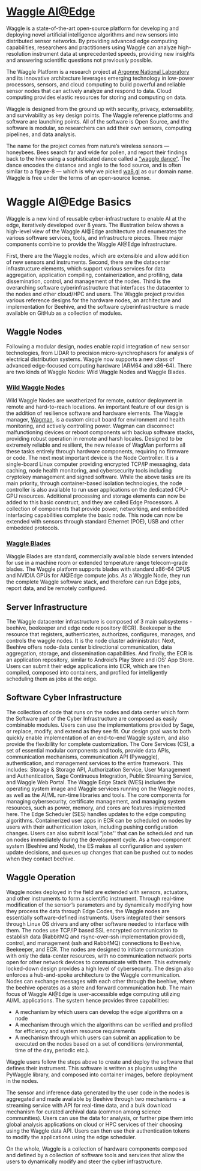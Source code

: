 # [Waggle AI@Edge](https://github.com/orgs/waggle-sensor/repositories)

Waggle is a state-of-the-art open-source platform for developing and deploying novel artificial intelligence algorithms and new sensors into distributed sensor networks.  By providing  advanced edge computing capabilities, researchers and practitioners using Waggle can analyze high-resolution instrument data at unprecedented speeds, providing new insights and answering scientific questions not previously possible.

The Waggle Platform is a research project at [Argonne National Laboratory](https://www.anl.gov/) and its innovative architecture leverages emerging technology in low-power processors, sensors, and cloud computing to build powerful and reliable sensor nodes that can actively analyze and respond to data. Cloud computing provides elastic resources for storing and computing on data.

Waggle is designed from the ground up with security, privacy, extensability, and survivability as key design points. The Waggle reference platforms and software are launching points. All of the software is Open Source, and the software is modular, so researchers can add their own sensors, computing pipelines, and data analysis.

The name for the project comes from nature’s wireless sensors — honeybees. Bees search far and wide for pollen, and report their findings back to the hive using a sophisticated dance called a [“waggle dance“](https://en.wikipedia.org/wiki/Waggle_dance). The dance encodes the distance and angle to the food source, and is often similar to a figure-8 — which is why we picked [wa8.gl](http://wa8.gl/) as our domain name. Waggle is free under the terms of an open-source license. 

# Waggle AI@Edge Basics

Waggle is a new kind of reusable cyber-infrastructure to enable AI at the edge, iteratively developed over 8 years. The illustration below shows a high-level view of the Waggle AI@Edge architecture and enumerates the various software services, tools, and infrastructure pieces. 
Three major components combine to provide the Waggle AI@Edge infrastructure. 
 
First, there are the Waggle nodes, which are extensible and allow addition of new sensors and instruments. Second, there are the datacenter infrastructure elements, which support various services for data aggregation, application compiling, containerization, and profiling, data dissemination, control, and management of the nodes. Third is the overarching software cyberinfrastructure that interfaces the datacenter to the nodes and other cloud/HPC and users. The Waggle project provides various reference designs for the hardware nodes, an architecture and implementation for Beehive, and the software cyberinfrastructure is made available on GitHub as a collection of modules. 

## Waggle Nodes 
Following a modular design, nodes enable rapid integration of new sensor technologies, from LIDAR to precision micro-synchrophasors for analysis of electrical distribution systems. Waggle now supports a new class of advanced edge-focused computing hardware (ARM64 and x86-64). There are two kinds of Waggle Nodes: Wild Waggle Nodes and Waggle Blades. 


### [Wild Waggle Nodes](https://github.com/waggle-sensor/wild-waggle-node)

Wild Waggle Nodes are weatherized for remote, outdoor deployment in remote and hard-to-reach locations. An important feature of our design is the addition of resilience software and hardware elements. The Waggle manager, [Wagman](https://github.com/waggle-sensor/wagman), is a custom circuit board for environment and health monitoring, and actively controlling power. Wagman can disconnect malfunctioning devices or reboot components with backup software stacks, providing robust operation in remote and harsh locales. Designed to be extremely reliable and resilient, the new release of WagMan performs all these tasks entirely through hardware components, requiring no firmware or code. The next most important device is the Node Controller. It is a single-board Linux computer providing encrypted TCP/IP messaging, data caching, node health monitoring, and cybersecurity tools including cryptokey management and signed software. While the above tasks are its main priority, through container-based isolation technologies, the node controller is also available to run user applications on the dedicated CPU-GPU resources. Additional processing and storage elements can now be added to this basic construct, and they are called Edge Processors. A collection of components that provide power, networking, and embedded interfacing capabilities complete the basic node. This node can now be extended with sensors through standard Ethernet (POE), USB and other embedded protocols. 

### [Waggle Blades](https://github.com/waggle-sensor/waggle-blade)
Waggle Blades are standard, commercially available blade servers intended for use in a machine room or extended temperature range telecom-grade blades. The Waggle platform supports blades with standard x86-64 CPUS and NVIDIA GPUs for AI@Edge compute jobs. As a Waggle Node, they run the complete Waggle software stack, and therefore can run Edge jobs, report data, and be remotely configured.

## Server Infrastructure
The Waggle datacenter infrastructure is composed of 3 main subsystems - beehive, beekeeper and edge code repository (ECR). Beekeeper is the resource that registers, authenticates, authorizes, configures, manages, and controls the waggle nodes. It is the node cluster administrator. Next, Beehive offers node-data center bidirectional communication, data aggregation, storage, and dissemination capabilities. And finally, the ECR is an application repository, similar to Android’s Play Store and iOS’ App Store. Users can submit their edge applications into ECR, which are then compiled, composed into containers, and profiled for intelligently scheduling them as jobs at the edge. 

## Software Cyber Infrastructure
The collection of code that runs on the nodes and data center which form the Software part of the Cyber Infrastructure are composed as easily combinable modules. Users can use the implementations provided by Sage, or replace, modify, and extend as they see fit. Our design goal was to both quickly enable implementation of an end-to-end Waggle system, and also provide the flexibility for complete customization. The Core Services (CS), a set of essential modular components and tools, provide data APIs, communication mechanisms, communication API (Pywaggle), authentication, and management services to the entire framework. This includes: Storage & Storage API, Authorization Service, User Management and Authentication, Sage Continuous Integration, Public Streaming Service, and Waggle Web Portal. The Waggle Edge Stack (WES) includes the operating system image and Waggle services running on the Waggle nodes, as well as the AI/ML run-time libraries and tools. The core components for managing cybersecurity, certificate management, and managing system resources, such as power, memory, and cores are features implemented here. The Edge Scheduler (SES) handles updates to the edge computing algorithms. Containerized user apps in ECR can be scheduled on nodes by users with their authentication token, including pushing configuration changes. Users can also submit local “jobs'' that can be scheduled and run on nodes immediately during the development cycle. As a two-component system (Beehive and Node), the ES makes all configuration and system update decisions, and queues up changes that can be pushed out to nodes when they contact beehive.

## Waggle Operation 
Waggle nodes deployed in the field are extended with sensors, actuators, and other instruments to form a scientific instrument. Through real-time modification of the sensor’s parameters and by dynamically modifying how they process the data through Edge Codes, the Waggle nodes are essentially software-defined instruments. Users integrated their sensors through Linux OS drivers and any other software needed to interface with them. The nodes use TCP/IP based SSL encrypted communication to establish data (RabbitMQ and rsync-over-ssh implementation provided), control, and management (ssh and RabbitMQ) connections to Beehive, Beekeeper, and ECR. The nodes are designed to initiate communication with only the data-center resources, with no communication network ports open for other network devices to communicate with them. This extremely locked-down design provides a high level of cybersecurity. The design also enforces a hub-and-spoke architecture to the Waggle communication. Nodes can exchange messages with each other through the beehive, where the beehive operates as a store and forward communication hub. 
The main focus of Waggle AI@Edge is user-accessible edge computing utilizing AI/ML applications. The system hence provides three capabilities:

- A mechanism by which users can develop the edge algorithms on a node 
- A mechanism through which the algorithms can be verified and profiled for efficiency and system resource requirements 
- A mechanism through which users can submit an application to be executed on the nodes based on a set of conditions (environmental, time of the day, periodic etc.). 

Waggle users follow the steps above to create and deploy the software that defines their instrument. This software is written as plugins using the PyWaggle library, and composed into container images, before deployment in the nodes. 

The sensor and inference data generated by the user code in the nodes is aggregated and made available by Beehive through two mechanisms - a streaming service with API for real-time data, and a bulk download mechanism for curated archival data (common among science communities). Users can use the data for analysis, or further pipe them into global analysis applications on cloud or HPC services of their choosing using the Waggle data API. Users can then use their authentication tokens to modify the applications using the edge scheduler. 

On the whole, Waggle is a collection of hardware components composed and defined by a collection of software tools and services that allow the users to dynamically modify and steer the cyber infrastructure.


